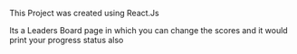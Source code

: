 This Project was created using React.Js

Its a Leaders Board page in which you can change the scores and it would print your progress status also
